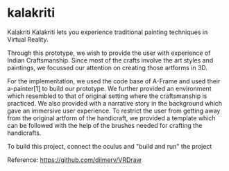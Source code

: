 # kalakriti
Kalakriti
Kalakriti lets you experience traditional painting techniques in Virtual Reality.

Through this prototype, we wish to provide the user with experience of Indian Craftsmanship. Since most of the crafts involve the art styles and paintings, we focussed our attention on creating those artforms in 3D.

For the implementation, we used the code base of A-Frame and used their a-painter[1] to build our prototype. We further provided an environment which resembled to that of original setting where the craftsmanship is practiced. We also provided with a narrative story in the background which gave an immersive user experience. To restrict the user from getting away from the original artform of the handicraft, we provided a template which can be followed with the help of the brushes needed for crafting the handicrafts.


To build this project, connect the oculus and "build and run" the project





Reference: https://github.com/dilmerv/VRDraw
